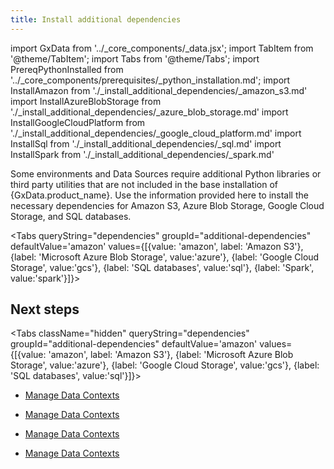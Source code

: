 ```yaml
---
title: Install additional dependencies
---
```

import GxData from '../_core_components/_data.jsx';
import TabItem from '@theme/TabItem';
import Tabs from '@theme/Tabs';
import PrereqPythonInstalled from '../_core_components/prerequisites/_python_installation.md';
import InstallAmazon from './_install_additional_dependencies/_amazon_s3.md'
import InstallAzureBlobStorage from './_install_additional_dependencies/_azure_blob_storage.md'
import InstallGoogleCloudPlatform from './_install_additional_dependencies/_google_cloud_platform.md'
import InstallSql from './_install_additional_dependencies/_sql.md'
import InstallSpark from './_install_additional_dependencies/_spark.md'

Some environments and Data Sources require additional Python libraries or third party utilities that are not included in the base installation of
{GxData.product_name}. Use the information provided here to install the necessary dependencies for Amazon S3, Azure Blob Storage, Google Cloud Storage, and SQL databases.

<Tabs queryString="dependencies" groupId="additional-dependencies" defaultValue='amazon' values={[{value: 'amazon', label: 'Amazon S3'}, {label: 'Microsoft Azure Blob Storage', value:'azure'}, {label: 'Google Cloud Storage', value:'gcs'}, {label: 'SQL databases', value:'sql'}, {label: 'Spark', value:'spark'}]}>

  <TabItem value="amazon" label="Amazon S3">
<InstallAmazon/>
  </TabItem>

  <TabItem value="azure">
<InstallAzureBlobStorage/>
  </TabItem>

  <TabItem value="gcs">
<InstallGoogleCloudPlatform/>
  </TabItem>

  <TabItem value="sql">
<InstallSql/>
  </TabItem>

  <TabItem value="spark">
<InstallSpark/>
  </TabItem>

</Tabs>

## Next steps

<Tabs className="hidden" queryString="dependencies" groupId="additional-dependencies" defaultValue='amazon' values={[{value: 'amazon', label: 'Amazon S3'}, {label: 'Microsoft Azure Blob Storage', value:'azure'}, {label: 'Google Cloud Storage', value:'gcs'}, {label: 'SQL databases', value:'sql'}]}>

<TabItem value="amazon" label="Amazon S3">

- [Manage Data Contexts](/core/installation_and_setup/manage_data_contexts.md)

</TabItem>

<TabItem value="azure">

- [Manage Data Contexts](/core/installation_and_setup/manage_data_contexts.md)

</TabItem>

<TabItem value="gcs">

- [Manage Data Contexts](/core/installation_and_setup/manage_data_contexts.md)

</TabItem>

<TabItem value="sql">

- [Manage Data Contexts](/core/installation_and_setup/manage_data_contexts.md)

</TabItem>

</Tabs>
